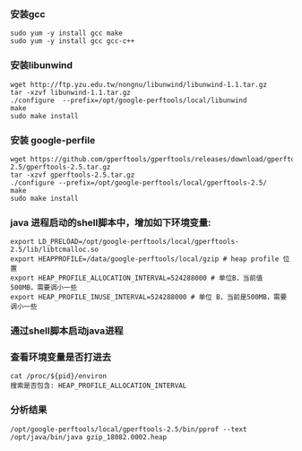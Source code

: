 ###	安装gcc
	sudo yum -y install gcc make
	sudo yum -y install gcc gcc-c++
### 安装libunwind
	wget http://ftp.yzu.edu.tw/nongnu/libunwind/libunwind-1.1.tar.gz
	tar -xzvf libunwind-1.1.tar.gz
	./configure  --prefix=/opt/google-perftools/local/libunwind
	make
	sudo make install
### 安装 google-perfile
	wget https://github.com/gperftools/gperftools/releases/download/gperftools-2.5/gperftools-2.5.tar.gz
	tar -xzvf gperftools-2.5.tar.gz
	./configure --prefix=/opt/google-perftools/local/gperftools-2.5/
	make
	sudo make install
### java 进程启动的shell脚本中，增加如下环境变量:
	export LD_PRELOAD=/opt/google-perftools/local/gperftools-2.5/lib/libtcmalloc.so
	export HEAPPROFILE=/data/google-perftools/local/gzip # heap profile 位置
	export HEAP_PROFILE_ALLOCATION_INTERVAL=524288000 # 单位B，当前值 500MB，需要调小一些
	export HEAP_PROFILE_INUSE_INTERVAL=524288000 # 单位 B，当前是500MB，需要调小一些
### 通过shell脚本启动java进程
###	查看环境变量是否打进去
	cat /proc/${pid}/environ
	搜索是否包含: HEAP_PROFILE_ALLOCATION_INTERVAL
###	分析结果
	/opt/google-perftools/local/gperftools-2.5/bin/pprof --text /opt/java/bin/java gzip_18082.0002.heap
